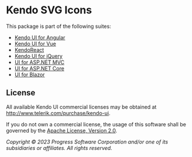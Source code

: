 # Kendo SVG Icons

This package is part of the following suites:

* [Kendo UI for Angular](https://www.telerik.com/kendo-angular-ui/)
* [Kendo UI for Vue](https://www.telerik.com/kendo-vue-ui)
* [KendoReact](https://www.telerik.com/kendo-react-ui/)
* [Kendo UI for jQuery](https://www.telerik.com/kendo-ui)
* [UI for ASP.NET MVC](https://www.telerik.com/aspnet-mvc)
* [UI for ASP.NET Core](https://www.telerik.com/aspnet-core-ui)
* [UI for Blazor](https://www.telerik.com/blazor-ui)

## License

All available Kendo UI commercial licenses may be obtained at http://www.telerik.com/purchase/kendo-ui.

If you do not own a commercial license, the usage of this software shall be governed by the [Apache License, Version 2.0](http://www.apache.org/licenses/LICENSE-2.0).

*Copyright © 2023 Progress Software Corporation and/or one of its subsidiaries or affiliates. All rights reserved.*
